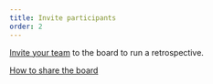 ```yaml
---
title: Invite participants
order: 2
---
```


[Invite your team](openShareModal) to the board to run a retrospective.

[How to share the board](howTo:Retro-step-2)
